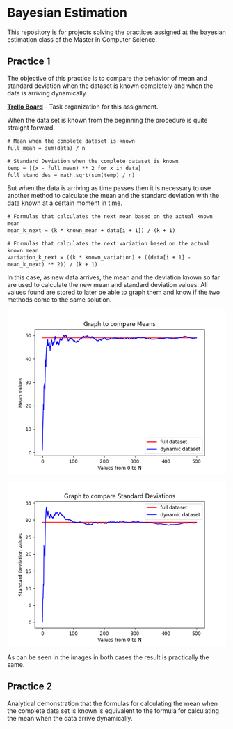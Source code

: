 # Bayesian Estimation
This repository is for projects solving the practices assigned
at the bayesian estimation class of the Master in Computer Science.

## Practice 1

The objective of this practice is to compare the behavior of
mean and standard deviation when the dataset is known
completely and when the data is arriving dynamically.

__[Trello Board](https://trello.com/b/OLBWVFqw/bayesian-estimation-practice-1)__ - Task
organization for this assignment.

When the data set is known from the beginning the procedure is 
quite straight forward. 

```
# Mean when the complete dataset is known
full_mean = sum(data) / n
```

```
# Standard Deviation when the complete dataset is known
temp = [(x - full_mean) ** 2 for x in data]
full_stand_des = math.sqrt(sum(temp) / n)
```

But when the data is arriving as time passes then it is necessary
to use another method to calculate the mean and the standard deviation
with the data known at a certain moment in time.

```
# Formulas that calculates the next mean based on the actual known mean
mean_k_next = (k * known_mean + data[i + 1]) / (k + 1)
```

```
# Formulas that calculates the next variation based on the actual known mean
variation_k_next = ((k * known_variation) + ((data[i + 1] - mean_k_next) ** 2)) / (k + 1)
```

In this case, as new data arrives, the mean and the deviation known so far
are used to calculate the new mean and standard deviation values. All values
found are stored to later be able to graph them and know if the two
methods come to the same solution.

![Mean](Practice%201/Mean.png)

![Deviation](Practice%201/Standard%20Deviation.png)

As can be seen in the images in both cases the result is
practically the same.

## Practice 2

Analytical demonstration that the formulas for calculating the mean when the
complete data set is known is equivalent to the formula for calculating the 
mean when the data arrive dynamically.
